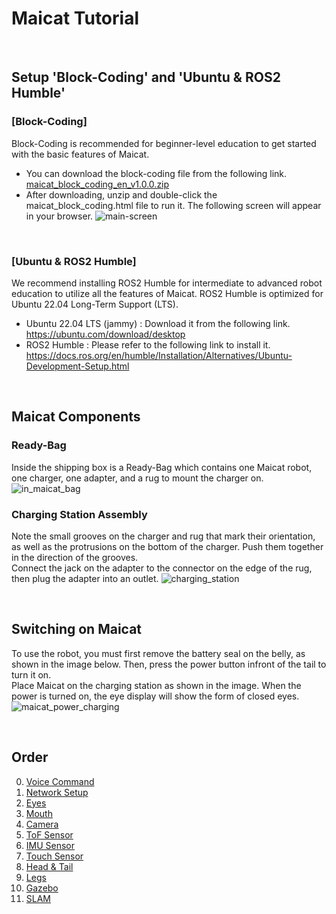 # Maicat Tutorial
&nbsp;
## Setup 'Block-Coding' and 'Ubuntu & ROS2 Humble'
### [Block-Coding]
Block-Coding is recommended for beginner-level education to get started with the basic features of Maicat.
- You can download the block-coding file from the following link.
[maicat_block_coding_en_v1.0.0.zip](https://github.com/user-attachments/files/18343410/maicat_block_coding_en_v1.0.0.zip)
- After downloading, unzip and double-click the maicat_block_coding.html file to run it. The following screen will appear in your browser.
![main-screen](https://github.com/user-attachments/assets/b510d665-9aa3-441a-8947-b190eee47e5b)

&nbsp;
### [Ubuntu & ROS2 Humble]
We recommend installing ROS2 Humble for intermediate to advanced robot education to utilize all the features of Maicat.
ROS2 Humble is optimized for Ubuntu 22.04 Long-Term Support (LTS).
- Ubuntu 22.04 LTS (jammy) : Download it from the following link.
https://ubuntu.com/download/desktop
- ROS2 Humble : Please refer to the following link to install it.
https://docs.ros.org/en/humble/Installation/Alternatives/Ubuntu-Development-Setup.html

&nbsp;
## Maicat Components
### Ready-Bag
Inside the shipping box is a Ready-Bag which contains one Maicat robot, one charger, one adapter, and a rug to mount the charger on.
![in_maicat_bag](https://github.com/user-attachments/assets/ecccaf49-2994-416b-9394-810ca51fa20b)

### Charging Station Assembly
Note the small grooves on the charger and rug that mark their orientation, as well as the protrusions on the bottom of the charger. Push them together in the direction of the grooves.<br/>
Connect the jack on the adapter to the connector on the edge of the rug, then plug the adapter into an outlet.
![charging_station](https://github.com/user-attachments/assets/b20f14d6-837d-4c93-80bb-4ab96bbdf800)


&nbsp;
## Switching on Maicat
To use the robot, you must first remove the battery seal on the belly, as shown in the image below.
Then, press the power button infront of the tail to turn it on.<br/>
Place Maicat on the charging station as shown in the image. When the power is turned on, the eye display will show the form of closed eyes. 
![maicat_power_charging](https://github.com/user-attachments/assets/f432e77c-0b34-4336-a05b-30fc5b49e9fc)

&nbsp;
## Order
0. [Voice Command](00_maicat_voice_commands/README.md)
1. [Network Setup](01_maicat_network/README.md)
2. [Eyes](02_maicat_eyes/README.md)
3. [Mouth](03_maicat_mouth/README.md)
4. [Camera](04_maicat_camera/README.md)
5. [ToF Sensor](05_maicat_tof_sensor/README.md)
6. [IMU Sensor](06_maicat_imu_sensor/README.md)
7. [Touch Sensor](07_maicat_touch_sensor/README.md)
8. [Head & Tail](08_maicat_move_head_and_tail/README.md)
9. [Legs](09_maicat_move_legs/README.md)
10. [Gazebo](10_maicat_gazebo/README.md)
11. [SLAM](11_maicat_slam/README.md)
